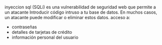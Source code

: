 
inyeccion sql (SQLi)
	es una vulnerabilidad de seguridad web que permite a un atacante Introducir código intruso  a tu base de datos. En muchos casos, un atacante puede modificar o eliminar estos datos.
acceso a:
- contraseñas
- detalles de tarjetas de crédito
- información personal del usuario


